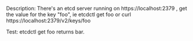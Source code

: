 Description: There's an etcd server running on https://localhost:2379 , get the value for the key "foo", ie etcdctl get foo or curl https://localhost:2379/v2/keys/foo

Test: etcdctl get foo returns bar.
